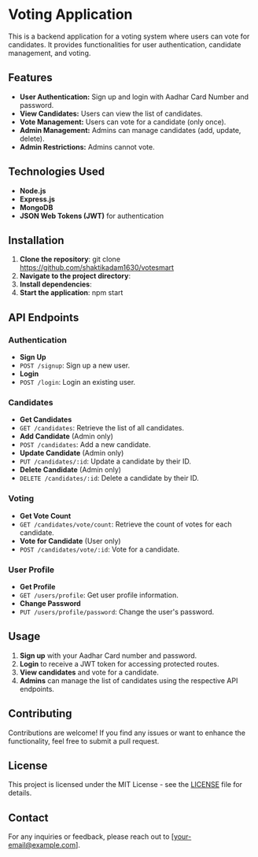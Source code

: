 # Voting Application

This is a backend application for a voting system where users can vote for candidates. It provides functionalities for user authentication, candidate management, and voting.

## Features
- **User Authentication:** Sign up and login with Aadhar Card Number and password.
- **View Candidates:** Users can view the list of candidates.
- **Vote Management:** Users can vote for a candidate (only once).
- **Admin Management:** Admins can manage candidates (add, update, delete).
- **Admin Restrictions:** Admins cannot vote.

## Technologies Used
- **Node.js**
- **Express.js**
- **MongoDB**
- **JSON Web Tokens (JWT)** for authentication

## Installation
1. **Clone the repository**:
 git clone https://github.com/shaktikadam1630/votesmart
2. **Navigate to the project directory**:
3. **Install dependencies**:
4. **Start the application**:
     npm start

## API Endpoints

### Authentication
- **Sign Up**
- `POST /signup`: Sign up a new user.
- **Login**
- `POST /login`: Login an existing user.

### Candidates
- **Get Candidates**
- `GET /candidates`: Retrieve the list of all candidates.
- **Add Candidate** (Admin only)
- `POST /candidates`: Add a new candidate.
- **Update Candidate** (Admin only)
- `PUT /candidates/:id`: Update a candidate by their ID.
- **Delete Candidate** (Admin only)
- `DELETE /candidates/:id`: Delete a candidate by their ID.

### Voting
- **Get Vote Count**
- `GET /candidates/vote/count`: Retrieve the count of votes for each candidate.
- **Vote for Candidate** (User only)
- `POST /candidates/vote/:id`: Vote for a candidate.

### User Profile
- **Get Profile**
- `GET /users/profile`: Get user profile information.
- **Change Password**
- `PUT /users/profile/password`: Change the user's password.

## Usage
1. **Sign up** with your Aadhar Card number and password.
2. **Login** to receive a JWT token for accessing protected routes.
3. **View candidates** and vote for a candidate.
4. **Admins** can manage the list of candidates using the respective API endpoints.

## Contributing
Contributions are welcome! If you find any issues or want to enhance the functionality, feel free to submit a pull request.

## License
This project is licensed under the MIT License - see the [LICENSE](LICENSE) file for details.

## Contact
For any inquiries or feedback, please reach out to [your-email@example.com].

 
